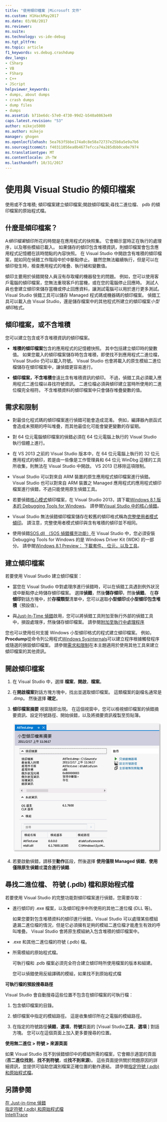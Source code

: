 ```yaml
---
title: "使用傾印檔案 |Microsoft 文件"
ms.custom: H1HackMay2017
ms.date: 03/08/2017
ms.reviewer: 
ms.suite: 
ms.technology: vs-ide-debug
ms.tgt_pltfrm: 
ms.topic: article
f1_keywords: vs.debug.crashdump
dev_langs:
- CSharp
- VB
- FSharp
- C++
- JScript
helpviewer_keywords:
- dumps, about dumps
- crash dumps
- dump files
- dumps
ms.assetid: b71be6dc-57e0-4730-99d2-b540a0863e49
caps.latest.revision: "53"
author: mikejo5000
ms.author: mikejo
manager: ghogen
ms.openlocfilehash: 5ea763f5bbe174a0c8e58a72737e25b8a5e9a7b6
ms.sourcegitcommit: f40311056ea0b4677efcca74a285dbb0ce0e7974
ms.translationtype: MT
ms.contentlocale: zh-TW
ms.lasthandoff: 10/31/2017
---
```

# <a name="use-dump-files-with-visual-studio"></a>使用與 Visual Studio 的傾印檔案
使用或不含堆積; 傾印檔案建立傾印檔案;開啟傾印檔案;尋找二進位檔、 pdb 的傾印檔案的原始程式檔。
  
##  <a name="BKMK_What_is_a_dump_file_"></a>什麼是傾印檔案？  
 A*傾印檔案*傾印所花的時間是在應用程式的快照集。 它會顯示當時正在執行的處理序，以及哪些模組已載入。 如果儲存的傾印包含堆積資訊，則傾印檔案會包含應用程式記憶體在該時間點的內容快照。 在 Visual Studio 中開啟含有堆積的傾印檔案，就如同在偵錯工作階段中於中斷點停止。 雖然您無法繼續執行，但是可以在傾印發生時，檢查應用程式的堆疊、執行緒和變數值。  
  
 傾印主要用於偵錯開發人員沒有存取權的機器發生的問題。 例如，您可以使用客戶電腦的傾印檔案，您無法重現客戶的當機，或在您的電腦停止回應時。 測試人員也會建立傾印來儲存當機或停止回應資料，讓測試電腦可以用於進行更多測試。 Visual Studio 偵錯工具可以儲存 Managed 程式碼或機器碼的傾印檔案。 偵錯工具可以載入由 Visual Studio，還是儲存檔案中的其他程式所建立的傾印檔案*小型傾印*格式。  
  
##  <a name="BKMK_Dump_files__with_or_without_heaps"></a>傾印檔案，或不含堆積  
 您可以建立包含或不含堆積資訊的傾印檔案。  
  
-   **堆積的傾印檔案**包含的應用程式的記憶體快照。 其中包括建立傾印時的變數值。 如果您載入的傾印檔案儲存時包含堆積，即使找不到應用程式二進位檔，Visual Studio 仍可以載入符號。 Visual Studio 也會將載入的原生模組二進位檔儲存在傾印檔案中，讓偵錯更容易進行。  
  
-   **傾印檔案，不含堆積**會遠比含有堆積資訊的傾印。 不過，偵錯工具必須載入應用程式二進位檔以尋找符號資訊。 二進位檔必須與傾印建立當時所使用的二進位檔完全相符。 不含堆積資料的傾印檔案中只會儲存堆疊變數的值。  
  
##  <a name="BKMK_Requirements_and_limitations"></a>需求和限制  
  
-   對最佳化程式碼的傾印檔案進行偵錯可能會造成混淆。 例如，編譯器內嵌函式會造成未預期的呼叫堆疊，而其他最佳化可能會變更變數的存留期。  
  
-   對 64 位元電腦傾印檔案的偵錯必須在 64 位元電腦上執行的 Visual Studio 執行個體上進行。  
  
-   在 VS 2013 之前的 Visual Studio 版本中，在 64 位元電腦上執行的 32 位元應用程式的傾印，若是由一些像是工作管理員和 64 位元 WinDbg 這樣的工具所收集，則無法在 Visual Studio 中開啟。 VS 2013 已移除這項限制。  
  
-   Visual Studio 可以對來自 ARM 裝置的原生應用程式傾印檔案進行偵錯。 Visual Studio 也可以對來自 ARM 裝置之 Managed 應用程式的應用程式傾印檔案進行偵錯，不過只能使用原生偵錯工具。  
  
-   若要偵錯[核心模式](http://msdn.microsoft.com/library/windows/hardware/ff551880.aspx)傾印檔案，在 Visual Studio 2013，請下載[Windows 8.1 版本的 Debugging Tools for Windows](http://msdn.microsoft.com/windows/hardware/gg463009)。 請參閱[Visual Studio 中的核心偵錯](http://msdn.microsoft.com/library/windows/hardware/jj149675.aspx)。  
  
-   Visual Studio 無法偵錯傾印檔案儲存在較舊的傾印格式稱為[完整使用者模式傾印](http://msdn.microsoft.com/library/windows/hardware/ff545506.aspx)。 請注意，完整使用者模式傾印與含有堆積的傾印並不相同。  
  
-   使用偵錯[SOS.dll （SOS 偵錯擴充功能）](/dotnet/framework/tools/sos-dll-sos-debugging-extension)在 Visual Studio 中，您必須安裝 Debugging Tools for Windows 的是 Windows Driver Kit (WDK) 的一部分。 請參閱[Windows 8.1 Preview： 下載套件、 位元，以及工具](http://msdn.microsoft.com/library/windows/hardware/bg127147.aspx)。  
  
##  <a name="BKMK_Create_a_dump_file"></a>建立傾印檔案  
 若要使用 Visual Studio 建立傾印檔案：  
  
-   當您在 Visual Studio 中對處理序進行偵錯時，可以在偵錯工具遇到例外狀況或中斷點停止時儲存傾印檔案。 選擇**偵錯**，然後**儲存傾印**，然後**偵錯**。 在**存傾印**對話方塊中，於**存檔類型**清單中，您可以選取**小型傾印**或**小型傾印包含堆積**（預設值）。  
  
-   與[Just-In-Time 偵錯](../debugger/just-in-time-debugging-in-visual-studio.md)啟用，您可以將偵錯工具附加至執行外部的偵錯工具中，損毀處理序，然後儲存傾印檔案。 請參閱[附加至執行中處理程序](../debugger/attach-to-running-processes-with-the-visual-studio-debugger.md)  
  
 您也可以使用任何支援 Windows 小型傾印格式的程式建立傾印檔案。 例如， **Procdump**從命令列公用程式[Windows Sysinternals](http://technet.microsoft.com/sysinternals/default)可以建立程序根據觸發程序或隨選的損毀傾印檔案。 請參閱[需求和限制](../debugger/using-dump-files.md#BKMK_Requirements_and_limitations)在本主題適用於使用其他工具來建立傾印檔案的其他資訊。 
  
##  <a name="BKMK_Open_a_dump_file"></a>開啟傾印檔案  
  
1.  在 Visual Studio 中，選擇 **檔案**，**開啟**，**檔案**。  
  
2.  在**開啟檔案**對話方塊方塊中，找出並選取傾印檔案。 這類檔案的副檔名通常是 .dmp。 然後選擇 **確定**。  
  
3.  **傾印檔案摘要** 視窗隨即出現。 在這個視窗中，您可以檢視傾印檔案的偵錯摘要資訊、設定符號路徑、開始偵錯，以及將摘要資訊複製至剪貼簿。  
  
     ![小型傾印摘要頁面](../debugger/media/dbg_dump_summarypage.png "DBG_DUMP_SummaryPage")  
  
4.  若要啟動偵錯，請移至**動作**區段，然後選擇 **使用僅限 Managed 偵錯**，**使用僅限原生偵錯**或**混合進行偵錯**.  
  
##  <a name="BKMK_Find_binaries__symbol___pdb__files__and_source_files"></a>尋找二進位檔、 符號 (.pdb) 檔和原始程式檔  
 若要使用 Visual Studio 的完整功能對傾印檔案進行偵錯，您需要存取：  
  
-   進行傾印的 .exe 檔案，以及傾印程序中所使用的其他二進位檔 (DLL 等)。  
  
     如果您要對包含堆積資料的傾印進行偵錯，Visual Studio 可以處理某些模組遺漏二進位檔的情況，但是它必須擁有足夠的模組二進位檔才能產生有效的呼叫堆疊。 Visual Studio 會將原生模組納入包含堆積的傾印檔案中。  
  
-   .exe 和其他二進位檔的符號 (.pdb) 檔。  
  
-   所需模組的原始程式檔。  
  
     可執行檔和 .pdb 檔案必須完全符合建立傾印時所使用檔案的版本和組建。  
  
     您可以偵錯使用反組譯碼的模組，如果找不到原始程式檔  
  
 **可執行檔的預設搜尋路徑**  
  
 Visual Studio 會自動搜尋這些位置不包含在傾印檔案的可執行檔：  
  
1.  包含傾印檔案的目錄。  
  
2.  傾印檔案中指定的模組路徑。 這是收集傾印所在之電腦的模組路徑。  
  
3.  在指定的符號路徑**偵錯**，**選項**，**符號**頁面的 [Visual Studio**工具**，**選項** ] 對話方塊。 您可以在這個頁面上加入更多要搜尋的位置。  
  
 **使用無二進位 > 符號 > 來源頁面**  
  
 如果 Visual Studio 找不到偵錯傾印中的模組所需的檔案，它會顯示適當的頁面 (**否二進位找到**，**找不到符號**，或**找不到來源**)。 這些頁面提供關於問題原因的詳細資訊，並提供可協助您識別檔案正確位置的動作連結。 請參閱[指定符號 (.pdb) 和原始程式檔](../debugger/specify-symbol-dot-pdb-and-source-files-in-the-visual-studio-debugger.md)。  
  
## <a name="see-also"></a>另請參閱  
 [在 Just-in-time 偵錯](../debugger/just-in-time-debugging-in-visual-studio.md)   
 [指定符號 (.pdb) 和原始程式檔](../debugger/specify-symbol-dot-pdb-and-source-files-in-the-visual-studio-debugger.md)   
 [IntelliTrace](../debugger/intellitrace.md)
